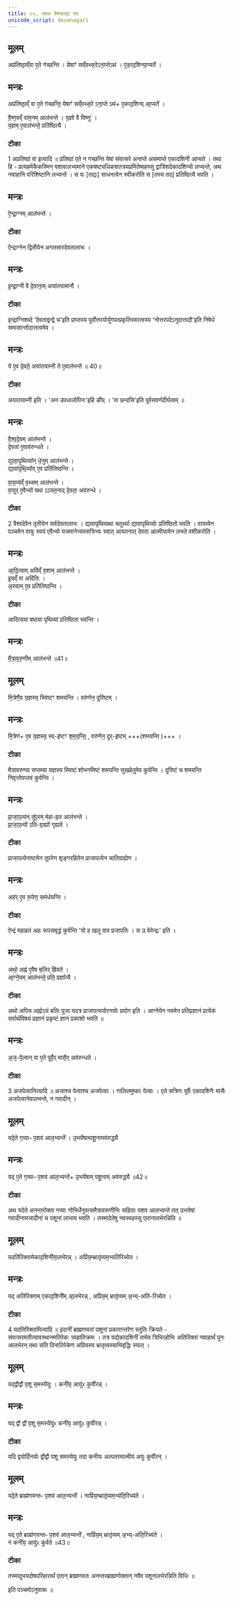 ```yaml
---
title: ०५, पशवः वैष्णवाद्या नव
unicode_script: devanagari
---
```

## मूलम्
अप्र॑तिष्ठा॒व्ँवा ए॒ते ग॑च्छन्ति । येषाꣳ॑ सव्ँवथ्स॒रेऽना॒प्तेऽथ॑ । ए॒का॒द॒शिन्या॒प्यते᳚ ।    

## मन्त्रः
अप्र॑तिष्ठा॒व्ँ वा ए॒ते ग॑च्छन्ति॒ येषाꣳ॑ सव्ँवथ्स॒रे ऽना॒प्ते ऽथ॑+ ए॒काद॒शिन्य् आ॒प्यते᳚ ।  

वै॒ष्ण॒वव्ँ वा॑म॒नम् आल॑भन्ते ।
य॒ज्ञो वै विष्णुः॑ ।  
य॒ज्ञम् ए॒वाल॑भन्ते॒ प्रति॑ष्ठित्यै ।  
###  टीका
1 अप्रतिष्ठां वा इत्यादि ॥ प्रतिष्ठां एते न गच्छन्ति येषां संवत्सरे अनाप्ते असमाप्ते एकादशिनी आप्यते ।
तथा हि - प्रत्यहमेकैकस्मिन् पशावालभ्यमाने एकषष्ट्यधिकशतत्रयप्रमितेष्वहस्सु द्वात्रिंशदेकादशिन्यो लभ्यन्ते, अथ नवाहानि परिशिष्टानि लभ्यन्ते । स यः [तद्यः] साधनत्वेन स्वीकरोति स [तस्य तद] प्रतिष्ठित्यै भवति ।
## मन्त्रः
ऐ॒न्द्रा॒ग्नम् आल॑भन्ते ।  

###  टीका
ऐन्द्राग्नेन द्वितीयेन अगतसारदेवतालाभः ।
## मन्त्रः
इ॒न्द्रा॒ग्नी वै दे॒वाना॒म् अया॑तयामानौ ।  
###  टीका

इन्द्राग्निशब्दे 'देवताद्वन्द्वे च'इति प्राप्तस्य पूर्वोत्तरयोर्युगपत्प्रकृतिस्वरत्वस्य 'नोत्तरपदेऽनुदात्तादौ'इति निषेधे समासान्तोदात्तत्वमेव ।
## मन्त्रः
ये ए॒व दे॒वते॒ अया॑तयाम्नी ते ए॒वाल॑भन्ते ॥ 40॥  
###  टीका
अयातयाम्नी इति । 'अन उपधालोपिनः'इहि ङीप् । 'वा छन्दसि'इति पूर्वसवर्णदीर्घत्वम् ॥

## मन्त्रः
वै॒श्व॒दे॒वम् आल॑भन्ते ।  
दे॒वता॑ ए॒वाव॑रुन्धते ।  

द्या॒वा॒पृ॒थिव्या᳚न् धे॒नुम् आल॑भन्ते ।  
द्यावा॑पृथि॒व्योर् ए॒व प्रति॑तिष्ठन्ति ।  

वा॒य॒व्य॑व्ँ व॒थ्सम् आल॑भन्ते ।  
वा॒युर् ए॒वैभ्यो॑ यथा ऽऽयत॒नाद् दे॒वता॒ अव॑रुन्धे ।  

###  टीका
2 वैश्वदेवेन तृतीयेन सर्वदेवतालाभः । द्यावापृथिव्यथा चतुर्थ्या द्यावापृथिव्योः प्रतिष्ठितो भवति । वायव्येन पञ्चमेन वायुः स्वयं एवैभ्यो यजमानेभ्यस्सत्रिभ्यः स्वात् आयतनात् देवता आत्मीयत्वेन लभते वशीकरोति ।
## मन्त्रः
आ॒दि॒त्याम् अवि॑व्ँ व॒शाम् आल॑भन्ते ।  
इ॒यव्ँ वा अदि॑तिः ।  
अ॒स्याम् ए॒व प्रति॑तिष्ठन्ति ।  

###  टीका
आदित्यया षष्ठ्या पृथिव्यां प्रतिष्ठिता भवन्ति ।
## मन्त्रः
मै॒त्रा॒व॒रु॒णीम् आल॑भन्ते ॥41॥  
## मूलम्
मि॒त्रेणै॒व य॒ज्ञस्य॒ स्वि॑ष्टꣳ शमयन्ति । वरु॑णेन॒ दुरि॑ष्टम् ।

## मन्त्रः
मि॒त्रेण॑+ ए॒व य॒ज्ञस्य॒ स्व्-इ॑ष्टꣳ श॒म॒य॒न्ति॒ , वरु॑णेन॒ दुर्-इ॑ष्टम् +++(शमयन्ति )+++ ।  

###  टीका
मैत्रावरुण्या सप्तम्या यज्ञस्य स्विष्टं शोभनमिष्टं शमयन्ति सुखहेतुमेव कुर्वन्ति । दुरिष्टं च शमयन्ति निवृत्तोपप्लवं कुर्वन्ति ।
## मन्त्रः

प्रा॒जा॒प॒त्यन् तू॑प॒रम् म॑हा-व्र॒त आल॑भन्ते ।  
प्रा॒जा॒प॒त्यो॑ ऽति-ग्रा॒ह्यो॑ गृह्यते ।  
###  टीका
प्राजापत्येनाष्टमेन तूपरेण शृङ्गरहितेन प्राजापत्येन चातिग्राह्येण ।
## मन्त्रः

अह॑र् ए॒व रू॒पेण॒ सम॑र्धयन्ति ।  
###  टीका
ऐन्द्रं महाव्रतं अहः रूपसमृद्धं कुर्वन्ति 'यो ह खलु वाव प्रजापतिः । स उ वेवेन्द्रः' इति ।
## मन्त्रः
अथो॒ अह्न॑ ए॒वैष ब॒लिर् ह्रि॑यते ।  
आ॒ग्ने॒यम् आल॑भन्ते॒ प्रति॒ प्रज्ञा᳚त्यै ।  

###  टीका
अथो अपिच अह्नोऽयं बलिः पूजा यदत्र प्राजापत्ययोरनयोः प्रयोग इति । आग्नेयेन नवमेन प्रतिप्रज्ञानं प्रत्येकं सर्वार्थविषयं प्रज्ञानं प्रकृष्टं ज्ञानं प्रकाशो भवति ॥

## मन्त्रः
अ॒ज॒-पे॒त्वान् वा ए॒ते पूर्वै॒र् मासै॒र् अव॑रुन्धते ।  
###  टीका
3 अजपेत्वानित्यादि ॥ अजाश्च पेत्वाश्च अजपेत्वाः । गालितमुष्काः पेत्वाः । एते सत्रिणः पूर्वैः एकादशिनैः मासैः अजपेत्वानेवालभन्ते, न गवादीन् ।
## मूलम्
यदे॒ते ग॒व्याᳶ प॒शव॑ आल॒भ्यन्ते᳚ । उ॒भये॑षाम्पशू॒नामव॑रुद्ध्यै  
## मन्त्रः
यद् ए॒ते ग॒व्याᳶ प॒शव॑ आल॒भ्यन्ते॑+ उ॒भये॑षाम् पशू॒नाम् अव॑रुद्ध्यै ॥42॥  

###  टीका

अथ यदेते अनन्तरोक्ता गव्याः गोभिर्धेनुवत्समैत्रावरूणीभिः सहिताः पशव आलभ्यन्ते तत् उभयेषां गवादीनामजादीनां च पशूनां लाभाय भवति । तस्मादेतेषु नवस्वहस्सु एतानालभेरन्निति ॥
## मूलम्
यदति॑रिक्तामेकाद॒शिनी॑मा॒लभे॑रन्न् ।
अप्रि॑य॒म्भ्रातृ॑व्यम॒भ्यति॑रिच्येत ।
## मन्त्रः
यद् अति॑रिक्ताम् एकाद॒शिनी॑म् आ॒लभे॑रन्न् , अप्रि॑य॒म् भ्रातृ॑व्यम् अ॒भ्य्-अति॑-रिच्येत ।  

###  टीका
4 यदतिरिक्तामित्यादि ॥ इदानीं ब्राह्मणवतां पशूनां प्रकारान्तरेण स्तुतिः क्रियते - संवत्सरमतीत्यावस्थानमतिरेकः त्र्यहातिक्रमः । तत्र यद्येकादशिनीं तामेव त्रिभिरहोभिः अतिरिक्तां नवाहार्थं पुनः आलभेरन् तथा सति दिनातिरेकेण अप्रियस्य भ्रातृव्यस्याभिवृद्धिः स्यात् ।

## मूलम्
यद्द्वौद्वौ॑ प॒शू स॒मस्ये॑युः ।
कनी॑य॒ आयु॑ᳵ कुर्वीरन्न् ।
## मन्त्रः
यद् द्वौ द्वौ॑ प॒शू स॒मस्ये॑युᳵ कनी॑य॒ आयु॑ᳵ कुर्वीरन्न् ।  

###  टीका
यदि द्वयोर्दिनयोः द्वौद्वौ पशू समस्येयुः तदा कनीयः अल्पतरमात्मीयं अयुः कुर्वीरन् ।
## मूलम्
यदे॒ते ब्राह्म॑णवन्तᳶ प॒शव॑ आल॒भ्यन्ते᳚ ।
नाप्रि॑य॒म्भ्रातृ॑व्यम॒भ्य॑ति॒रिच्य॑ते ।
## मन्त्रः
यद् ए॒ते ब्राह्म॑णवन्तᳶ प॒शव॑ आल॒भ्यन्ते᳚ , नाप्रि॑य॒म् भ्रातृ॑व्यम् अ॒भ्य्-अ॑ति॒रिच्य॑ते ।  
न कनी॑य॒ आयु॑ᳵ कुर्वते ॥43॥  
###  टीका
तस्मादुभयदोषपरिहारार्थं एतान् ब्राह्मणवतः अनन्तरब्राह्मणोक्तान् नवैव पशूनालभेरन्निति विधिः ॥

इति पञ्चमोऽनुवाकः ॥  

